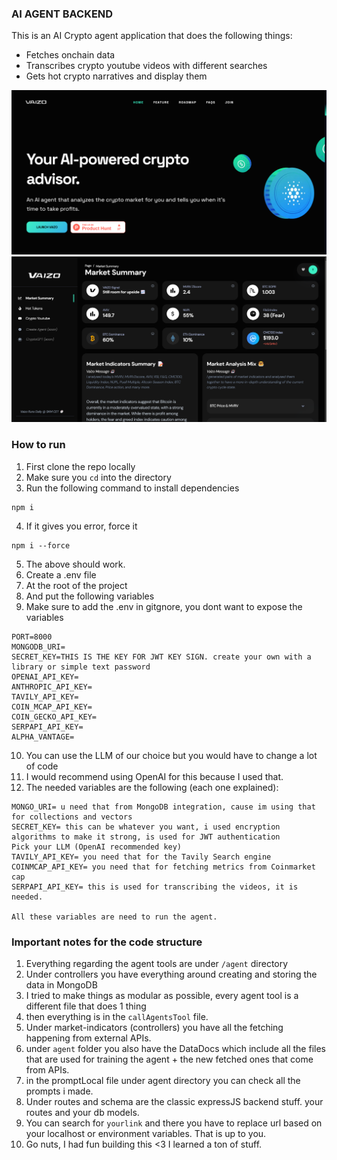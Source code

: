 ### AI AGENT BACKEND

This is an AI Crypto agent application that does the following things:
- Fetches onchain data
- Transcribes crypto youtube videos with different searches
- Gets hot crypto narratives and display them

![alt text](https://github.com/adaOctopus/vaizo-backend/blob/main/agentui.png)
![alt text](https://github.com/adaOctopus/vaizo-backend/blob/main/d1.png)



### How to run

1. First clone the repo locally
2. Make sure you `cd` into the directory
3. Run the following command to install dependencies 
```
npm i
```
4. If it gives you error, force it
```
npm i --force
```
5. The above should work.
6. Create a .env file
7. At the root of the project
8. And put the following variables
9. Make sure to add the .env in gitgnore, you dont want to expose the variables
```
PORT=8000
MONGODB_URI=
SECRET_KEY=THIS IS THE KEY FOR JWT KEY SIGN. create your own with a library or simple text password
OPENAI_API_KEY=
ANTHROPIC_API_KEY=
TAVILY_API_KEY=
COIN_MCAP_API_KEY=
COIN_GECKO_API_KEY=
SERPAPI_API_KEY=
ALPHA_VANTAGE=
```
10. You can use the LLM of our choice but you would have to change a lot of code
11. I would recommend using OpenAI for this because I used that.
12. The needed variables are the following (each one explained):
```
MONGO_URI= u need that from MongoDB integration, cause im using that for collections and vectors
SECRET_KEY= this can be whatever you want, i used encryption algorithms to make it strong, is used for JWT authentication
Pick your LLM (OpenAI recommended key)
TAVILY_API_KEY= you need that for the Tavily Search engine
COINMCAP_API_KEY= you need that for fetching metrics from Coinmarket cap
SERPAPI_API_KEY= this is used for transcribing the videos, it is needed.

All these variables are need to run the agent.
```

### Important notes for the code structure

1. Everything regarding the agent tools are under ```/agent``` directory
2. Under controllers you have everything around creating and storing the data in MongoDB
3. I tried to make things as modular as possible, every agent tool is a different file that does 1 thing
4. then everything is in the ```callAgentsTool``` file.
5. Under market-indicators (controllers) you have all the fetching happening from external APIs.
6. under `agent` folder you also have the DataDocs which include all the files that are used for training the agent + the new fetched ones that come from APIs.
7. in the promptLocal file under agent directory you can check all the prompts i made.
8. Under routes and schema are the classic expressJS backend stuff. your routes and your db models.
9. You can search for ```yourlink``` and there you have to replace url based on your localhost or environment variables. That is up to you.
10. Go nuts, I had fun building this <3 I learned a ton of stuff.
